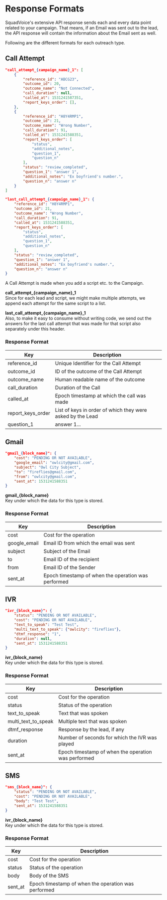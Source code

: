 # Response Formats

SquadVoice's extensive API response sends each and every data point related to your campaign. That means, if an Email was sent out to the lead, the API response will contain the information about the Email sent as well.

Following are the different formats for each outreach type.

## Call Attempt

```json
"call_attempt_{campaign_name}_1": [
    {
        "reference_id": "ABCG23",
        "outcome_id": 20,
        "outcome_name": "Not Connected",
        "call_duration": null,
        "called_at": 1531241587351,
        "report_keys_order": [],
    },
    {
        "reference_id": "H8Y4RMP1",
        "outcome_id": 21,
        "outcome_name": "Wrong Number",
        "call_duration": 91,
        "called_at": 1531241588351,
        "report_keys_order": [
            "status", 
            "additional_notes", 
            "question_1", 
            "question_n"
        ],
        "status": "review_completed",
        "question_1": "answer 1",
        "additional_notes": "Ex boyfriend's number.",
        "question_n": "answer n"
    }
]
```

```json
"last_call_attempt_{campaign_name}_1": {
    "reference_id": "H8Y4RMP1",
    "outcome_id": 21,
    "outcome_name": "Wrong Number",
    "call_duration": 91,
    "called_at": 1531241588351,
    "report_keys_order": [
        "status", 
        "additional_notes", 
        "question_1", 
        "question_n"
    ],
    "status": "review_completed",
    "question_1": "answer 1",
    "additional_notes": "Ex boyfriend's number.",
    "question_n": "answer n"
}
```

A Call Attempt is made when you add a script etc. to the Campaign. 

<strong>call_attempt_{campaign_name}_1</strong><br>
Since for each lead and script, we might make multiple attempts, we append each attempt for the same script to a list.

<strong>last_call_attempt_{campaign_name}_1</strong><br>
Also, to make it easy to consume without writing code, we send out the answers for the last call attempt that was made for that script also separately under this header.

### Response Format

| Key   | Description   |
|------------------------ |---------------------------------------------------------------  |
| reference_id   | Unique Identifier for the Call Attempt  |
| outcome_id  | ID of the outcome of the Call Attempt  |
| outcome_name  | Human readable name of the outcome  |
| call_duration  | Duration of the Call   |
| called_at   | Epoch timestamp at which the call was made   |
| report_keys_order   | List of keys in order of which they were asked by the Lead  |
| question_1  | answer 1...   |


## Gmail

```json
"gmail_{block_name}": {
    "cost": "PENDING OR NOT AVAILABLE",
    "google_email": "owlcity@gmail.com",
    "subject": "Owl City Subject",
    "to": "fireflies@gmail.com",
    "from": "owlcity@gmail.com",
    "sent_at": 1531241588351
}
```

<strong>gmail_{block_name}</strong><br>
Key under which the data for this type is stored.

### Response Format

| Key   | Description   |
|------------------------ |---------------------------------------------------------------  |
| cost   | Cost for the operation  |
| google_email  | Email ID from which the email was sent  |
| subject  | Subject of the Email  |
| to  | Email ID of the recipient   |
| from   | Email ID of the Sender   |
| sent_at | Epoch timestamp of when the operation was performed |


## IVR

```json
"ivr_{block_name}": {
    "status": "PENDING OR NOT AVAILABLE",
    "cost": "PENDING OR NOT AVAILABLE",
    "text_to_speak": "Test Test",
    "multi_text_to_speak": {"owlcity": "fireflies"},
    "dtmf_response": "1",
    "duration": null,
    "sent_at": 1531241588351
}
```

<strong>ivr_{block_name}</strong><br>
Key under which the data for this type is stored.

### Response Format

| Key   | Description   |
|------------------------ |---------------------------------------------------------------  |
| cost   | Cost for the operation  |
| status  | Status of the operation  |
| text_to_speak  | Text that was spoken  |
| multi_text_to_speak  | Multiple text that was spoken  |
| dtmf_response | Response by the lead, if any |
| duration   | Number of seconds for which the IVR was played   |
| sent_at | Epoch timestamp of when the operation was performed |


## SMS

```json
"sms_{block_name}": {
    "status": "PENDING OR NOT AVAILABLE",
    "cost": "PENDING OR NOT AVAILABLE",
    "body": "Test Test",
    "sent_at": 1531241588351
}
```

<strong>ivr_{block_name}</strong><br>
Key under which the data for this type is stored.

### Response Format

| Key   | Description   |
|------------------------ |---------------------------------------------------------------  |
| cost   | Cost for the operation  |
| status  | Status of the operation  |
| body  | Body of the SMS  |
| sent_at | Epoch timestamp of when the operation was performed |

